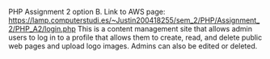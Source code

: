 PHP Assignment 2 option B.
Link to AWS page: https://lamp.computerstudi.es/~Justin200418255/sem_2/PHP/Assignment_2/PHP_A2/login.php
This is a content management site that allows admin users to log in to a profile that allows them to create, read, and delete public web pages and upload logo images. Admins can also be edited or deleted.

